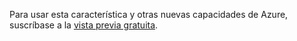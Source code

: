 Para usar esta característica y otras nuevas capacidades de Azure, suscríbase a la [vista previa gratuita](https://account.windowsazure.com/PreviewFeatures).

